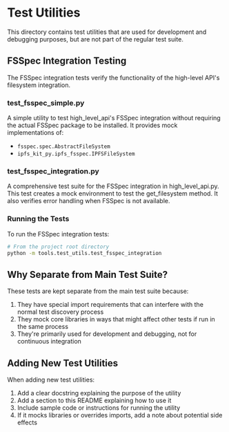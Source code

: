 # Test Utilities

This directory contains test utilities that are used for development and debugging purposes, but are not part of the regular test suite.

## FSSpec Integration Testing

The FSSpec integration tests verify the functionality of the high-level API's filesystem integration.

### test_fsspec_simple.py

A simple utility to test high_level_api's FSSpec integration without requiring the actual FSSpec package to be installed. It provides mock implementations of:
- `fsspec.spec.AbstractFileSystem`
- `ipfs_kit_py.ipfs_fsspec.IPFSFileSystem`

### test_fsspec_integration.py

A comprehensive test suite for the FSSpec integration in high_level_api.py. This test creates a mock environment to test the get_filesystem method. It also verifies error handling when FSSpec is not available.

### Running the Tests

To run the FSSpec integration tests:

```bash
# From the project root directory
python -m tools.test_utils.test_fsspec_integration
```

## Why Separate from Main Test Suite?

These tests are kept separate from the main test suite because:

1. They have special import requirements that can interfere with the normal test discovery process
2. They mock core libraries in ways that might affect other tests if run in the same process
3. They're primarily used for development and debugging, not for continuous integration

## Adding New Test Utilities

When adding new test utilities:

1. Add a clear docstring explaining the purpose of the utility
2. Add a section to this README explaining how to use it
3. Include sample code or instructions for running the utility
4. If it mocks libraries or overrides imports, add a note about potential side effects